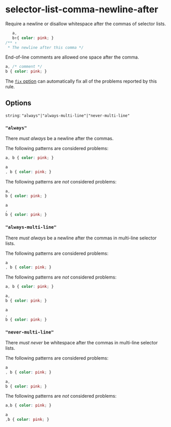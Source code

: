 # selector-list-comma-newline-after

Require a newline or disallow whitespace after the commas of selector lists.

```css
   a,
   b↑{ color: pink; }
/** ↑
 * The newline after this comma */
```

End-of-line comments are allowed one space after the comma.

```css
a, /* comment */
b { color: pink; }
```

The [`fix` option](https://stylelint.io/user-guide/options#fix) can automatically fix all of the problems reported by this rule.

## Options

`string`: `"always"|"always-multi-line"|"never-multi-line"`

### `"always"`

There _must always_ be a newline after the commas.

The following patterns are considered problems:

```css
a, b { color: pink; }
```

```css
a
, b { color: pink; }
```

The following patterns are _not_ considered problems:

```css
a,
b { color: pink; }
```

```css
a
,
b { color: pink; }
```

### `"always-multi-line"`

There _must always_ be a newline after the commas in multi-line selector lists.

The following patterns are considered problems:

```css
a
, b { color: pink; }
```

The following patterns are _not_ considered problems:

```css
a, b { color: pink; }
```

```css
a,
b { color: pink; }
```

```css
a
,
b { color: pink; }
```

### `"never-multi-line"`

There _must never_ be whitespace after the commas in multi-line selector lists.

The following patterns are considered problems:

```css
a
, b { color: pink; }
```

```css
a,
b { color: pink; }
```

The following patterns are _not_ considered problems:

```css
a,b { color: pink; }
```

```css
a
,b { color: pink; }
```
